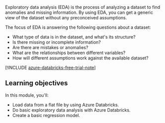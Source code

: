 Exploratory data analysis (EDA) is the process of analyzing a dataset to find anomalies and missing information. By using EDA, you can get a generic view of the dataset without any preconceived assumptions.

The focus of EDA is answering the following questions about a dataset:

- What type of data is in the dataset, and what's its structure?
- Is there missing or incomplete information?
- Are there are mistakes or anomalies?
- What are the relationships between different variables?
- How will different assumptions work against the available dataset?

[!INCLUDE [azure-databricks-free-trial-note](../../../includes/azure-databricks-free-trial-note.md)]

## Learning objectives

 In this module, you'll:

- Load data from a flat file by using Azure Databricks.
- Do basic exploratory data analysis with Azure Databricks.
- Create a basic regression model.